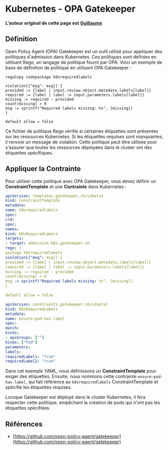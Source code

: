 # Kubernetes - OPA Gatekeeper

**L'auteur original de cette page est** [**Guillaume**](https://www.linkedin.com/in/guillaume-chapela-ab4b9a196)

## Définition

Open Policy Agent (OPA) Gatekeeper est un outil utilisé pour appliquer des politiques d'admission dans Kubernetes. Ces politiques sont définies en utilisant Rego, un langage de politique fourni par OPA. Voici un exemple de base de définition de politique en utilisant OPA Gatekeeper :
```rego
regoCopy codepackage k8srequiredlabels

violation[{"msg": msg}] {
provided := {label | input.review.object.metadata.labels[label]}
required := {label | label := input.parameters.labels[label]}
missing := required - provided
count(missing) > 0
msg := sprintf("Required labels missing: %v", [missing])
}

default allow = false
```
Ce fichier de politique Rego vérifie si certaines étiquettes sont présentes sur les ressources Kubernetes. Si les étiquettes requises sont manquantes, il renvoie un message de violation. Cette politique peut être utilisée pour s'assurer que toutes les ressources déployées dans le cluster ont des étiquettes spécifiques.

## Appliquer la Contrainte

Pour utiliser cette politique avec OPA Gatekeeper, vous devez définir un **ConstraintTemplate** et une **Contrainte** dans Kubernetes :
```yaml
apiVersion: templates.gatekeeper.sh/v1beta1
kind: ConstraintTemplate
metadata:
name: k8srequiredlabels
spec:
crd:
spec:
names:
kind: K8sRequiredLabels
targets:
- target: admission.k8s.gatekeeper.sh
rego: |
package k8srequiredlabels
violation[{"msg": msg}] {
provided := {label | input.review.object.metadata.labels[label]}
required := {label | label := input.parameters.labels[label]}
missing := required - provided
count(missing) > 0
msg := sprintf("Required labels missing: %v", [missing])
}

default allow = false
```

```yaml
apiVersion: constraints.gatekeeper.sh/v1beta1
kind: K8sRequiredLabels
metadata:
name: ensure-pod-has-label
spec:
match:
kinds:
- apiGroups: [""]
kinds: ["Pod"]
parameters:
labels:
requiredLabel1: "true"
requiredLabel2: "true"
```
Dans cet exemple YAML, nous définissons un **ConstraintTemplate** pour exiger des étiquettes. Ensuite, nous nommons cette contrainte `ensure-pod-has-label`, qui fait référence au `k8srequiredlabels` ConstraintTemplate et spécifie les étiquettes requises.

Lorsque Gatekeeper est déployé dans le cluster Kubernetes, il fera respecter cette politique, empêchant la création de pods qui n'ont pas les étiquettes spécifiées.

## Références

* [https://github.com/open-policy-agent/gatekeeper](https://github.com/open-policy-agent/gatekeeper)
